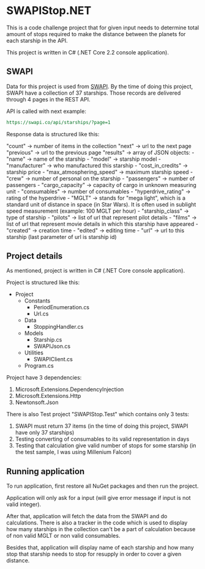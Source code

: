 # SWAPIStop.NET

This is a code challenge project that for given input needs to determine total amount
of stops required to make the distance between the planets for each starship in the API.

This project is written in C# (.NET Core 2.2 console application).

## SWAPI

Data for this project is used from [SWAPI](https://swapi.co/).
By the time of doing this project, SWAPI have a collection of 37 starships.
Those records are delivered through 4 pages in the REST API.

API is called with next example:

```rest
https://swapi.co/api/starships/?page=1
```

Response data is structured like this:

"count" -> number of items in the collection
"next" -> url to the next page
"previous" -> url to the previous page
"results" -> array of JSON objects:
    - "name" -> name of the starship
    - "model" -> starship model
    - "manufacturer" -> who manufactured this starship
    - "cost_in_credits" -> starship price
    - "max_atmosphering_speed" -> maximum starship speed
    - "crew" -> number of personal on the starship
    - "passengers" -> number of passengers
    - "cargo_capacity" -> capacity of cargo in unknown measuring unit
    - "consumables" -> number of consumables
    - "hyperdrive_rating" -> rating of the hyperdrive
    - "MGLT" -> stands for "mega light", which is a standard unit of distance in space (in Star Wars). It is often used in sublight speed measurement (example: 100 MGLT per hour)
    - "starship_class" -> type of starship
    - "pilots" -> list of url that represent pilot details
    - "films" -> list of url that represent movie details in which this starship have appeared
    - "created" -> creation time
    - "edited" -> editing time
    - "url" -> url to this starship (last parameter of url is starship id)

## Project details

As mentioned, project is written in C# (.NET Core console application).

Project is structured like this:

- Project
    - Constants
        - PeriodEnumeration.cs
        - Url.cs
    - Data
        - StoppingHandler.cs
    - Models
        - Starship.cs
        - SWAPIJson.cs
    - Utilities
        - SWAPIClient.cs
    - Program.cs

Project have 3 dependencies:

1) Microsoft.Extensions.DependencyInjection
2) Microsoft.Extensions.Http
3) Newtonsoft.Json

There is also Test project "SWAPIStop.Test" which contains only 3 tests:

1) SWAPI must return 37 items (in the time of doing this project, SWAPI have only 37 starships)
2) Testing converting of consumables to its valid representation in days
3) Testing that calculation give valid number of stops for some starship (in the test sample, I was using Millenium Falcon)

## Running application

To run application, first restore all NuGet packages and then run the project.

Application will only ask for a input (will give error message if input is not valid integer).

After that, application will fetch the data from the SWAPI and do calculations.
There is also a tracker in the code which is used to display how many starships in the collection can't be a part of calculation because of non valid MGLT or non valid consumables.

Besides that, application will display name of each starship and how many stop that starship needs to stop for resupply in order to cover a given distance.
